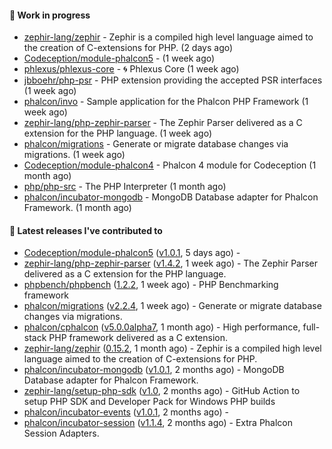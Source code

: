 #### :wrench: Work in progress

- [zephir-lang/zephir](https://github.com/zephir-lang/zephir) - Zephir is a compiled high level language aimed to the creation of C-extensions for PHP. (2 days ago)
- [Codeception/module-phalcon5](https://github.com/Codeception/module-phalcon5) -  (1 week ago)
- [phlexus/phlexus-core](https://github.com/phlexus/phlexus-core) - :cyclone: Phlexus Core (1 week ago)
- [jbboehr/php-psr](https://github.com/jbboehr/php-psr) - PHP extension providing the accepted PSR interfaces (1 week ago)
- [phalcon/invo](https://github.com/phalcon/invo) - Sample application for the Phalcon PHP Framework (1 week ago)
- [zephir-lang/php-zephir-parser](https://github.com/zephir-lang/php-zephir-parser) - The Zephir Parser delivered as a C extension for the PHP language. (1 week ago)
- [phalcon/migrations](https://github.com/phalcon/migrations) - Generate or migrate database changes via migrations. (1 week ago)
- [Codeception/module-phalcon4](https://github.com/Codeception/module-phalcon4) - Phalcon 4 module for Codeception (1 month ago)
- [php/php-src](https://github.com/php/php-src) - The PHP Interpreter (1 month ago)
- [phalcon/incubator-mongodb](https://github.com/phalcon/incubator-mongodb) - MongoDB Database adapter for Phalcon Framework. (1 month ago)

#### :pushpin: Latest releases I've contributed to

- [Codeception/module-phalcon5](https://github.com/Codeception/module-phalcon5) ([v1.0.1](https://github.com/Codeception/module-phalcon5/releases/tag/v1.0.1), 5 days ago) - 
- [zephir-lang/php-zephir-parser](https://github.com/zephir-lang/php-zephir-parser) ([v1.4.2](https://github.com/zephir-lang/php-zephir-parser/releases/tag/v1.4.2), 1 week ago) - The Zephir Parser delivered as a C extension for the PHP language.
- [phpbench/phpbench](https://github.com/phpbench/phpbench) ([1.2.2](https://github.com/phpbench/phpbench/releases/tag/1.2.2), 1 week ago) - PHP Benchmarking framework
- [phalcon/migrations](https://github.com/phalcon/migrations) ([v2.2.4](https://github.com/phalcon/migrations/releases/tag/v2.2.4), 1 week ago) - Generate or migrate database changes via migrations.
- [phalcon/cphalcon](https://github.com/phalcon/cphalcon) ([v5.0.0alpha7](https://github.com/phalcon/cphalcon/releases/tag/v5.0.0alpha7), 1 month ago) - High performance, full-stack PHP framework delivered as a C extension.
- [zephir-lang/zephir](https://github.com/zephir-lang/zephir) ([0.15.2](https://github.com/zephir-lang/zephir/releases/tag/0.15.2), 1 month ago) - Zephir is a compiled high level language aimed to the creation of C-extensions for PHP.
- [phalcon/incubator-mongodb](https://github.com/phalcon/incubator-mongodb) ([v1.0.1](https://github.com/phalcon/incubator-mongodb/releases/tag/v1.0.1), 2 months ago) - MongoDB Database adapter for Phalcon Framework.
- [zephir-lang/setup-php-sdk](https://github.com/zephir-lang/setup-php-sdk) ([v1.0](https://github.com/zephir-lang/setup-php-sdk/releases/tag/v1.0), 2 months ago) - GitHub Action to setup PHP SDK and Developer Pack for Windows PHP builds
- [phalcon/incubator-events](https://github.com/phalcon/incubator-events) ([v1.0.1](https://github.com/phalcon/incubator-events/releases/tag/v1.0.1), 2 months ago) - 
- [phalcon/incubator-session](https://github.com/phalcon/incubator-session) ([v1.1.4](https://github.com/phalcon/incubator-session/releases/tag/v1.1.4), 2 months ago) - Extra Phalcon Session Adapters.
